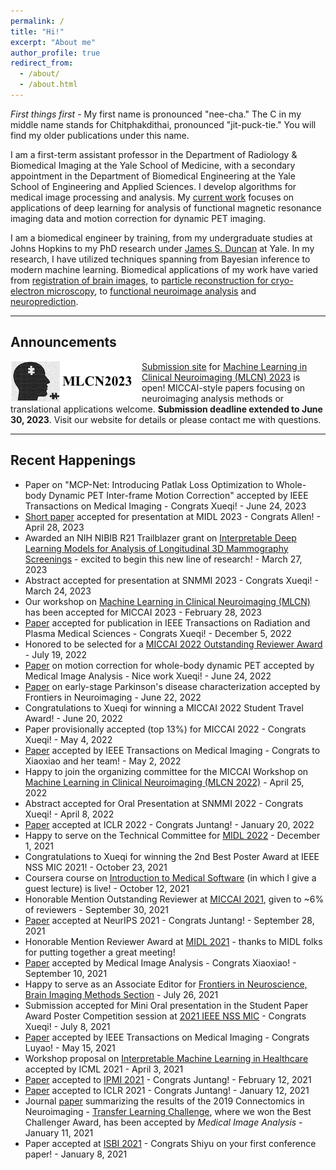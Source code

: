 ```yaml
---
permalink: /
title: "Hi!"
excerpt: "About me"
author_profile: true
redirect_from: 
  - /about/
  - /about.html
---
```


*First things first* - My first name is pronounced "nee-cha." The C in my middle name stands for Chitphakdithai, pronounced "jit-puck-tie." You will find my older publications under this name. 

I am a first-term assistant professor in the Department of Radiology & Biomedical Imaging at the Yale School of Medicine, with a secondary appointment in the Department of Biomedical Engineering at the Yale School of Engineering and Applied Sciences. I develop algorithms for medical image processing and analysis. My [current work](https://hellonicha.github.io/projects/) focuses on applications of deep learning for analysis of functional magnetic resonance imaging data and motion correction for dynamic PET imaging.

I am a biomedical engineer by training, from my undergraduate studies at Johns Hopkins to my PhD research under [James S. Duncan](https://medicine.yale.edu/diagnosticradiology/people/james_duncan-1.profile) at Yale. In my research, I have utilized techniques spanning from Bayesian inference to modern machine learning. Biomedical applications of my work have varied from [registration of brain images](https://link.springer.com/content/pdf/10.1007/978-3-642-15705-9_45.pdf), to [particle reconstruction for cryo-electron microscopy](https://www.sciencedirect.com/science/article/pii/S1047847715000714), to [functional neuroimage analysis](https://link.springer.com/content/pdf/10.1007%2F978-3-319-67389-9_42.pdf) and [neuroprediction](https://link.springer.com/content/pdf/10.1007%2F978-3-030-00931-1_38.pdf).

------

## Announcements
<img align="left" style="padding: 0px 10px 0px 0px; float: left;" src="/files/mlcn_logo_cmt.png" /> [Submission site](https://cmt3.research.microsoft.com/MLCN2023) for [Machine Learning in Clinical Neuroimaging (MLCN) 2023](https://mlcnworkshop.github.io/) is open!  MICCAI-style papers focusing on neuroimaging analysis methods or translational applications welcome. **Submission deadline extended to June 30, 2023**. Visit our website for details or please contact me with questions.

------

## Recent Happenings
- Paper on "MCP-Net: Introducing Patlak Loss Optimization to Whole-body Dynamic PET Inter-frame Motion Correction" accepted by IEEE Transactions on Medical Imaging - Congrats Xueqi! - June 24, 2023
- [Short paper](https://openreview.net/forum?id=B97_xzj69FK) accepted for presentation at MIDL 2023 - Congrats Allen! - April 28, 2023
- Awarded an NIH NIBIB R21 Trailblazer grant on [Interpretable Deep Learning Models for Analysis of Longitudinal 3D Mammography Screenings](https://reporter.nih.gov/search/O_K3c9eiFkCe987JO0iFPA/project-details/10667745) - excited to begin this new line of research! - March 27, 2023
- Abstract accepted for presentation at SNMMI 2023 - Congrats Xueqi! - March 24, 2023
- Our workshop on [Machine Learning in Clinical Neuroimaging (MLCN)](https://mlcnworkshop.github.io/) has been accepted for MICCAI 2023 - February 28, 2023
- [Paper](https://ieeexplore.ieee.org/abstract/document/9976893) accepted for publication in IEEE Transactions on Radiation and Plasma Medical Sciences - Congrats Xueqi! - December 5, 2022 
- Honored to be selected for a [MICCAI 2022 Outstanding Reviewer Award](https://conferences.miccai.org/2022/en/OUTSTANDING-REVIEWER-AWARDS.html) - July 19, 2022
- [Paper](https://arxiv.org/abs/2206.06341) on motion correction for whole-body dynamic PET accepted by Medical Image Analysis - Nice work Xueqi! - June 24, 2022
- [Paper](https://arxiv.org/abs/2202.12715) on early-stage Parkinson's disease characterization accepted by Frontiers in Neuroimaging - June 22, 2022
- Congratulations to Xueqi for winning a MICCAI 2022 Student Travel Award! - June 20, 2022 
- Paper provisionally accepted (top 13%) for MICCAI 2022 - Congrats Xueqi! - May 4, 2022
- [Paper](https://arxiv.org/pdf/2112.10166) accepted by IEEE Transactions on Medical Imaging - Congrats to Xiaoxiao and her team! - May 2, 2022
- Happy to join the organizing committee for the MICCAI Workshop on [Machine Learning in Clinical Neuroimaging (MLCN 2022)](https://mlcnws.com/) - April 25, 2022
- Abstract accepted for Oral Presentation at SNMMI 2022 - Congrats Xueqi! - April 8, 2022
- [Paper](https://openreview.net/forum?id=edONMAnhLu-) accepted at ICLR 2022 - Congrats Juntang! - January 20, 2022
- Happy to serve on the Technical Committee for [MIDL 2022](https://2022.midl.io/) - December 1, 2021
- Congratulations to Xueqi for winning the 2nd Best Poster Award at IEEE NSS MIC 2021! - October 23, 2021
- Coursera course on [Introduction to Medical Software](https://www.coursera.org/learn/introduction-to-medical-software) (in which I give a guest lecture) is live! - October 12, 2021
- Honorable Mention Outstanding Reviewer at [MICCAI 2021](https://www.miccai2021.org/en/MICCAI-2021-OUTSTANDING-REVIEWER-AWARDS.html), given to ~6% of reviewers - September 30, 2021
- [Paper](https://arxiv.org/abs/2110.05454) accepted at NeurIPS 2021 - Congrats Juntang! - September 28, 2021
- Honorable Mention Reviewer Award at [MIDL 2021](https://2021.midl.io/) - thanks to MIDL folks for putting together a great meeting! 
- [Paper](https://www.sciencedirect.com/science/article/abs/pii/S1361841521002784) accepted by Medical Image Analysis - Congrats Xiaoxiao! - September 10, 2021
- Happy to serve as an Associate Editor for [Frontiers in Neuroscience, Brain Imaging Methods Section](https://www.frontiersin.org/journals/all/sections/brain-imaging-methods) - July 26, 2021
- Submission accepted for Mini Oral presentation in the Student Paper Award Poster Competition session at [2021 IEEE NSS MIC](https://nssmic.ieee.org/2021/) - Congrats Xueqi! - July 8, 2021
- [Paper](https://ieeexplore.ieee.org/document/9438949) accepted by IEEE Transactions on Medical Imaging - Congrats Luyao! - May 15, 2021
- Workshop proposal on [Interpretable Machine Learning in Healthcare](https://sites.google.com/view/imlh2021/) accepted by ICML 2021 - April 3, 2021
- [Paper](https://link.springer.com/chapter/10.1007/978-3-030-78191-0_5) accepted to [IPMI 2021](http://ipmi2021.org/) - Congrats Juntang! - February 12, 2021
- [Paper](https://openreview.net/forum?id=blfSjHeFM_e) accepted to ICLR 2021 - Congrats Juntang! - January 12, 2021
- Journal [paper](https://arxiv.org/abs/2006.03611) summarizing the results of the 2019 Connectomics in Neuroimaging - [Transfer Learning Challenge](http://www.brainconnectivity.net/challenge.html), where we won the Best Challenger Award, has been accepted by _Medical Image Analysis_ - January 11, 2021
- Paper accepted at [ISBI 2021](https://biomedicalimaging.org/2021/) - Congrats Shiyu on your first conference paper! - January 8, 2021
